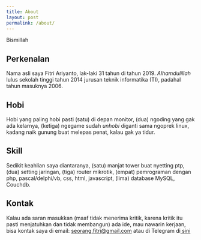 ```yaml
---
title: About
layout: post
permalink: /about/
---
```


Bismillah

## Perkenalan

Nama asli saya Fitri Ariyanto, lak-laki 31 tahun di tahun 2019. _Alhamdulillah_ lulus sekolah tinggi tahun 2014 jurusan teknik informatika (TI), padahal tahun masuknya 2006.

## Hobi

Hobi yang paling hobi pasti (satu) di depan monitor, (dua) ngoding yang gak ada kelarnya, (ketiga) ngegame sudah _unhobi_ diganti sama ngoprek linux, kadang naik gunung buat melepas penat, kalau gak ya tidur.

## Skill

Sedikit keahlian saya diantaranya, (satu) manjat tower buat nyetting ptp, (dua) setting jaringan, (tiga) router mikrotik, (empat) pemrograman dengan php, pascal/delphi/vb, css, html, javascript, (lima) database MySQL, Couchdb.

## Kontak
Kalau ada saran masukkan (maaf tidak menerima kritik, karena kritik itu pasti menjatuhkan dan tidak membangun) ada ide, mau nawarin kerjaan, bisa kontak saya di email: seorang.fitri@gmail.com atau di Telegram di<a href="t.me/masfitri"> sini</a>
